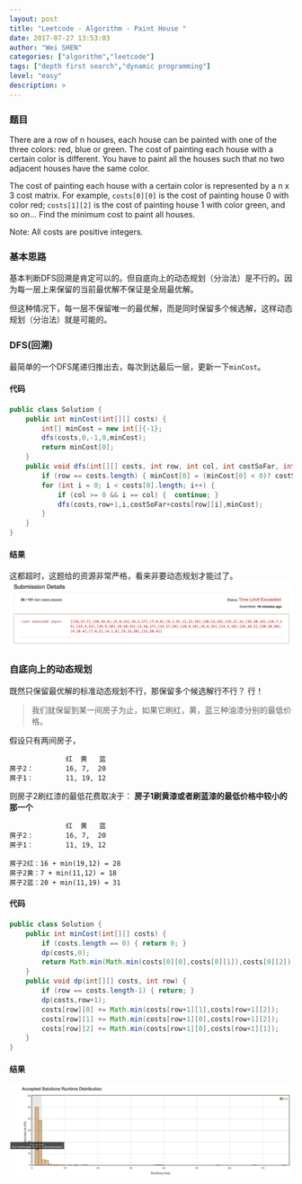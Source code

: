 ```yaml
---
layout: post
title: "Leetcode - Algorithm - Paint House "
date: 2017-07-27 13:53:03
author: "Wei SHEN"
categories: ["algorithm","leetcode"]
tags: ["depth first search","dynamic programming"]
level: "easy"
description: >
---
```


### 题目
There are a row of n houses, each house can be painted with one of the three colors: red, blue or green. The cost of painting each house with a certain color is different. You have to paint all the houses such that no two adjacent houses have the same color.

The cost of painting each house with a certain color is represented by a n x 3 cost matrix. For example, `costs[0][0]` is the cost of painting house 0 with color red; `costs[1][2]` is the cost of painting house 1 with color green, and so on... Find the minimum cost to paint all houses.

Note:
All costs are positive integers.

### 基本思路
基本判断DFS回溯是肯定可以的。但自底向上的动态规划（分治法）是不行的。因为每一层上来保留的当前最优解不保证是全局最优解。

但这种情况下，每一层不保留唯一的最优解，而是同时保留多个候选解，这样动态规划（分治法）就是可能的。

### DFS(回溯)
最简单的一个DFS尾递归推出去，每次到达最后一层，更新一下`minCost`。

#### 代码
```java
public class Solution {
    public int minCost(int[][] costs) {
        int[] minCost = new int[]{-1};
        dfs(costs,0,-1,0,minCost);
        return minCost[0];
    }
    public void dfs(int[][] costs, int row, int col, int costSoFar, int[] minCost) {
        if (row == costs.length) { minCost[0] = (minCost[0] < 0)? costSoFar : Math.min(minCost[0],costSoFar); return; }
        for (int i = 0; i < costs[0].length; i++) {
            if (col >= 0 && i == col) {  continue; }
            dfs(costs,row+1,i,costSoFar+costs[row][i],minCost);
        }
    }
}
```

#### 结果
这都超时，这题给的资源非常严格，看来非要动态规划才能过了。
![paint-house-1](/images/leetcode/paint-house-1.png)


### 自底向上的动态规划
既然只保留最优解的标准动态规划不行，那保留多个候选解行不行？ 行！
> 我们就保留到某一间房子为止，如果它刷红，黄，蓝三种油漆分别的最低价格。

假设只有两间房子，
```
              红  黄   蓝
房子2：        16, 7,  20
房子1：        11, 19, 12
```

则房子2刷红漆的最低花费取决于： **房子1刷黄漆或者刷蓝漆的最低价格中较小的那一个**

```
              红  黄   蓝
房子2：        16, 7,  20
房子1：        11, 19, 12

房子2红：16 + min(19,12) = 28
房子2黄：7 + min(11,12) = 18
房子2蓝：20 + min(11,19) = 31
```

#### 代码
```java
public class Solution {
    public int minCost(int[][] costs) {
        if (costs.length == 0) { return 0; }
        dp(costs,0);
        return Math.min(Math.min(costs[0][0],costs[0][1]),costs[0][2]);
    }
    public void dp(int[][] costs, int row) {
        if (row == costs.length-1) { return; }
        dp(costs,row+1);
        costs[row][0] += Math.min(costs[row+1][1],costs[row+1][2]);
        costs[row][1] += Math.min(costs[row+1][0],costs[row+1][2]);
        costs[row][2] += Math.min(costs[row+1][0],costs[row+1][1]);
    }
}
```

#### 结果
![paint-house-2](/images/leetcode/paint-house-2.png)

